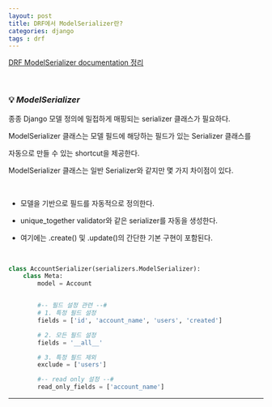 ```yaml
---
layout: post
title: DRF에서 ModelSerializer란?
categories: django
tags : drf  
---
```


[DRF ModelSerializer documentation 정리](https://www.django-rest-framework.org/api-guide/serializers/#modelserializer) 

<br>

### 💡 ***ModelSerializer***

종종 Django 모델 정의에 밀접하게 매핑되는 serializer 클래스가 필요하다. 

ModelSerializer 클래스는 모델 필드에 해당하는 필드가 있는 Serializer 클래스를 

자동으로 만들 수 있는 shortcut을 제공한다.

ModelSerializer 클래스는 일반 Serializer와 같지만 몇 가지 차이점이 있다.

<br>

- 모델을 기반으로 필드를 자동적으로 정의한다.  

- unique_together validator와 같은 serializer를 자동을 생성한다.

- 여기에는 .create() 및 .update()의 간단한 기본 구현이 포함된다.

<br>

```python
class AccountSerializer(serializers.ModelSerializer):
    class Meta:
        model = Account


        #-- 필드 설정 관련 --#
        # 1. 특정 필드 설정
        fields = ['id', 'account_name', 'users', 'created']

        # 2. 모든 필드 설정
        fields = '__all__'

        # 3. 특정 필드 제외
        exclude = ['users']

        #-- read only 설정 --#
        read_only_fields = ['account_name']
```
---